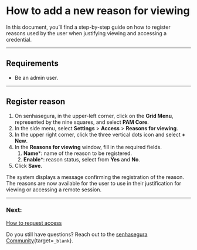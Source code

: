 # How to add a new reason for viewing

In this document, you’ll find a step-by-step guide on how to register reasons used by the user when justifying viewing and accessing a credential.

---
## Requirements

* Be an admin user.

---
## Register reason

1. On senhasegura, in the upper-left corner, click on the **Grid Menu**, represented by the nine squares, and select **PAM Core**.
2. In the side menu, select **Settings** > **Access** > **Reasons for viewing**.
3. In the upper right corner, click the three vertical dots icon and select **+ New**.
4. In the **Reasons for viewing** window, fill in the required fields.
    1. **Name***: name of the reason to be registered.
    2. **Enable***: reason status, select from **Yes** and **No**.
5. Click **Save**.

The system displays a message confirming the registration of the reason. The reasons are now available for the user to use in their justification for viewing or accessing a remote session.

---
### Next:
[How to request access](/v3-33/docs/pam-session-how-to-request-access)

Do you still have questions? Reach out to the [senhasegura Community](https://community.senhasegura.io/){target=`_blank`}.
